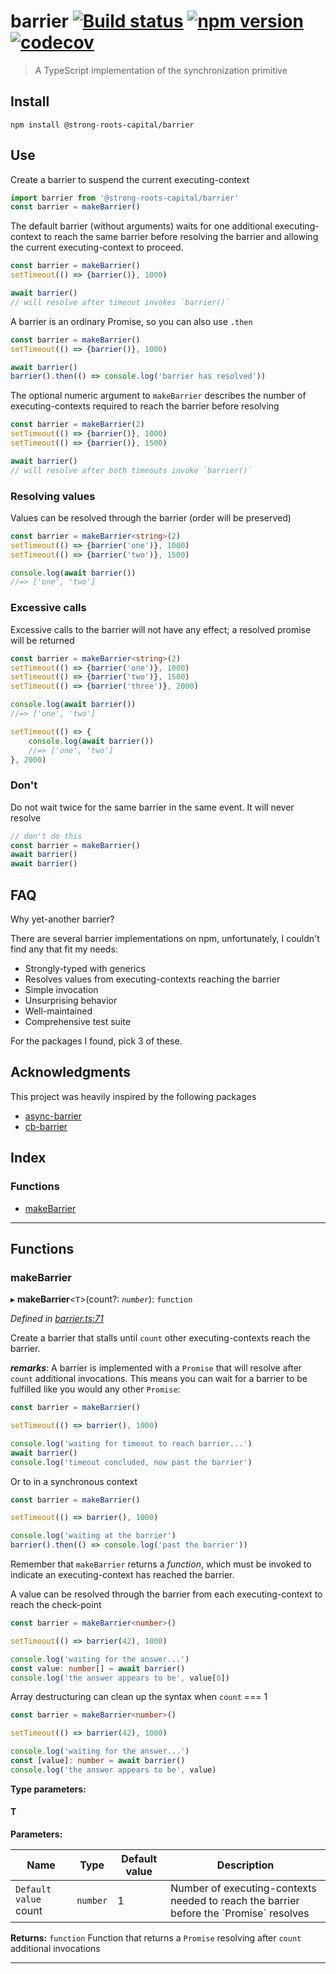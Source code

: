 
barrier [![Build status](https://travis-ci.org/strong-roots-capital/barrier.svg?branch=master)](https://travis-ci.org/strong-roots-capital/barrier) [![npm version](https://img.shields.io/npm/v/@strong-roots-capital/barrier.svg)](https://npmjs.org/package/@strong-roots-capital/barrier) [![codecov](https://codecov.io/gh/strong-roots-capital/barrier/branch/master/graph/badge.svg)](https://codecov.io/gh/strong-roots-capital/barrier)
================================================================================================================================================================================================================================================================================================================================================================================================================================================

> A TypeScript implementation of the synchronization primitive

Install
-------

```shell
npm install @strong-roots-capital/barrier
```

Use
---

Create a barrier to suspend the current executing-context

```typescript
import barrier from '@strong-roots-capital/barrier'
const barrier = makeBarrier()
```

The default barrier (without arguments) waits for one additional executing-context to reach the same barrier before resolving the barrier and allowing the current executing-context to proceed.

```typescript
const barrier = makeBarrier()
setTimeout(() => {barrier()}, 1000)

await barrier()
// will resolve after timeout invokes `barrier()`
```

A barrier is an ordinary Promise, so you can also use `.then`

```typescript
const barrier = makeBarrier()
setTimeout(() => {barrier()}, 1000)

await barrier()
barrier().then(() => console.log('barrier has resolved'))
```

The optional numeric argument to `makeBarrier` describes the number of executing-contexts required to reach the barrier before resolving

```typescript
const barrier = makeBarrier(2)
setTimeout(() => {barrier()}, 1000)
setTimeout(() => {barrier()}, 1500)

await barrier()
// will resolve after both timeouts invoke `barrier()`
```

### Resolving values

Values can be resolved through the barrier (order will be preserved)

```typescript
const barrier = makeBarrier<string>(2)
setTimeout(() => {barrier('one')}, 1000)
setTimeout(() => {barrier('two')}, 1500)

console.log(await barrier())
//=> ['one', 'two']
```

### Excessive calls

Excessive calls to the barrier will not have any effect; a resolved promise will be returned

```typescript
const barrier = makeBarrier<string>(2)
setTimeout(() => {barrier('one')}, 1000)
setTimeout(() => {barrier('two')}, 1500)
setTimeout(() => {barrier('three')}, 2000)

console.log(await barrier())
//=> ['one', 'two']

setTimeout(() => {
    console.log(await barrier())
    //=> ['one', 'two']
}, 2000)
```

### Don't

Do not wait twice for the same barrier in the same event. It will never resolve

```typescript
// don't do this
const barrier = makeBarrier()
await barrier()
await barrier()
```

FAQ
---

Why yet-another barrier?

There are several barrier implementations on npm, unfortunately, I couldn't find any that fit my needs:

*   Strongly-typed with generics
*   Resolves values from executing-contexts reaching the barrier
*   Simple invocation
*   Unsurprising behavior
*   Well-maintained
*   Comprehensive test suite

For the packages I found, pick 3 of these.

Acknowledgments
---------------

This project was heavily inspired by the following packages

*   [async-barrier](https://github.com/drpicox/async-barrier)
*   [cb-barrier](https://github.com/geek/cb-barrier)

## Index

### Functions

* [makeBarrier](#makebarrier)

---

## Functions

<a id="makebarrier"></a>

###  makeBarrier

▸ **makeBarrier**<`T`>(count?: *`number`*): `function`

*Defined in [barrier.ts:71](https://github.com/strong-roots-capital/barrier/blob/0a2a37d/src/barrier.ts#L71)*

Create a barrier that stalls until `count` other executing-contexts reach the barrier.

*__remarks__*: A barrier is implemented with a `Promise` that will resolve after `count` additional invocations. This means you can wait for a barrier to be fulfilled like you would any other `Promise`:

```ts
const barrier = makeBarrier()

setTimeout(() => barrier(), 1000)

console.log('waiting for timeout to reach barrier...')
await barrier()
console.log('timeout concluded, now past the barrier')
```

Or to in a synchronous context

```ts
const barrier = makeBarrier()

setTimeout(() => barrier(), 1000)

console.log('waiting at the barrier')
barrier().then(() => console.log('past the barrier'))
```

Remember that `makeBarrier` returns a _function_, which must be invoked to indicate an executing-context has reached the barrier.

A value can be resolved through the barrier from each executing-context to reach the check-point

```ts
const barrier = makeBarrier<number>()

setTimeout(() => barrier(42), 1000)

console.log('waiting for the answer...')
const value: number[] = await barrier()
console.log('the answer appears to be', value[0])
```

Array destructuring can clean up the syntax when `count` === 1

```ts
const barrier = makeBarrier<number>()

setTimeout(() => barrier(42), 1000)

console.log('waiting for the answer...')
const [value]: number = await barrier()
console.log('the answer appears to be', value)
```

**Type parameters:**

#### T 
**Parameters:**

| Name | Type | Default value | Description |
| ------ | ------ | ------ | ------ |
| `Default value` count | `number` | 1 |  Number of executing-contexts needed to reach the barrier before the \`Promise\` resolves |

**Returns:** `function`
Function that returns a `Promise` resolving after `count`
additional invocations

___

